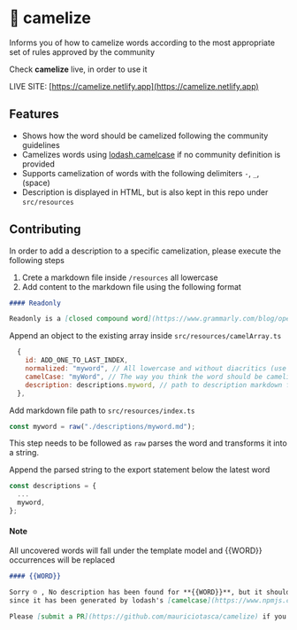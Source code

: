 # 🐫 camelize
Informs you of how to camelize words according to the most appropriate set of rules
approved by the community

Check **camelize** live, in order to use it

LIVE SITE: [https://camelize.netlify.app](https://camelize.netlify.app)

## Features

- Shows how the word should be camelized following the community guidelines
- Camelizes words using [lodash.camelcase](https://www.npmjs.com/package/lodash.camelcase) if no community definition is provided 
- Supports camelization of words with the following delimiters `-`, `_`, ` `(space)
- Description is displayed in HTML, but is also kept in this repo under `src/resources`

## Contributing
In order to add a description to a specific camelization, please execute the following steps
1. Crete a markdown file inside `/resources` all lowercase
2. Add content to the markdown file using the following format

``` markdown
#### Readonly

Readonly is a [closed compound word](https://www.grammarly.com/blog/open-and-closed-compound-words/#react-view:~:text=Closed%20Compound%20Words,-Closed) and should _not_ be camelized

``` 

Append an object to the existing array inside `src/resources/camelArray.ts`

``` javascript
  {
    id: ADD_ONE_TO_LAST_INDEX,
    normalized: "myword", // All lowercase and without diacritics (use normalization tool)
    camelCase: "myWord", // The way you think the word should be camelized
    description: descriptions.myword, // path to description markdown file
  },
``` 

Add markdown file path to `src/resources/index.ts`
```javascript
const myword = raw("./descriptions/myword.md");
```
This step needs to be followed as `raw` parses the word and transforms it into a string.

Append the parsed string to the export statement below the latest word
``` javascript
const descriptions = {
  ...
  myword,
}; 
```

#### Note

All uncovered words will fall under the template model
and {{WORD}} occurrences will be replaced

``` markdown
#### {{WORD}}

Sorry ☹️ , No description has been found for **{{WORD}}**, but it should be safe to use it as displayed above,
since it has been generated by lodash's [camelcase](https://www.npmjs.com/package/lodash.camelcase) module.

Please [submit a PR](https://github.com/mauriciotasca/camelize) if you think there should be a different way to camelize **{{WORD}}**.

```


